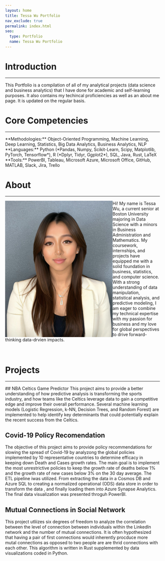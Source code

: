 ```yaml
---
layout: home
title: Tessa Wu Portfolio
nav_exclude: true
permalink: index.html
seo:
  type: Portfolio
  name: Tessa Wu Portfolio
---
```


# Introduction 
<hr/>
This Portfolio is a compilation of all of my analytical projects (data science and business analytics) that I have done for academic and self-learning purposes. It also contains my techincal proficiencies as well as an about me page. It is updated on the regular basis.

# Core Competencies
<hr/>
**Methodologies:** Object-Oriented Programming, Machine Learning, Deep Learning, Statistics, Big Data Analytics, Business Analytics, NLP
**Languages:** Python (*Pandas, Numpy, Scikit-Learn, Scipy, Matplotlib, PyTorch, Tensorflow*), R (*Dplyr, Tidyr, Ggplot2*), SQL, Java, Rust, LaTeX
**Tools:** PowerBI, Tableau, Microsoft Azure, Microsoft Office, GitHub, MATLAB, Slack, Jira, Trello

# About 
<hr/>
<img align="left" src = "images/IMG_9859.jpg" width="350"> 
	Hi! My name is Tessa Wu, a current senior at Boston University majoring in Data Science with a minors in Business Administration and             Mathematics. My coursework, internships, and projects have equipped me with a solid foundation in business, statistics, and computer             science. With a strong understanding of data manipulation, statistical analysis, and predictive modeling, I am eager to combine my 							technical expertise with my passion for business and my love for global perspectives to drive forward-thinking data-drvien impacts.
	<br/><br/><br/>
	
# Projects
<hr/>
## NBA Celtics Game Predictor
This project aims to provide a better understanding of how predictive analysis is transforming the sports industry, and how teams like the Celtics leverage data to gain a competitive edge and improve their overall performance. Several machine learning models (Logistic Regression, k-NN, Decision Trees, and Random Forest) are implemented to help identify key determinants that could potentially explain the recent success from the Celtics.

## Covid-19 Policy Recomendation
The objective of this project aims to provide policy recommendations for slowing the spread of Covid-19 by analyzong the global policies implemented by 10 representative countries to determine efficacy in keeping down Death and Cases growth rates. The main goal is to implement the most unrestrictive policies to keep the growth rate of deaths below 1% and the growth rate of new cases below 3% on the 30 day average. The ETL pipeline iwas utilized. From extracting the data in a Cosmos DB and Azure SQL to creating a normalized operational (ODS) data store in order to transform the data , and finally loading them into Azure Synapse Analytics. The final data visualization was presented throguh PowerBI.

## Mutual Connections in Social Network
This project utliizes six degrees of freedom to analyze the correlation between the level of connection between individuals within the LinkedIn network and the number of mutual connections. It is often hypothesized that having a pair of first connections would inherently procduce more mutal connections as opposed to two people are are thrid connections with each other. This algorithm is written in Rust supplemented by data visualizations coded in Python.

